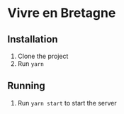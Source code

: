 # Vivre en Bretagne
## Installation
1. Clone the project
2. Run `yarn`

## Running
1. Run `yarn start` to start the server
